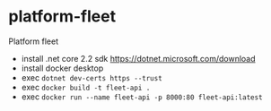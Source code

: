 # platform-fleet
Platform fleet

- install .net core 2.2 sdk https://dotnet.microsoft.com/download
- install docker desktop
- exec `dotnet dev-certs https --trust`
- exec `docker build -t fleet-api .`
- exec `docker run --name fleet-api -p 8000:80 fleet-api:latest`